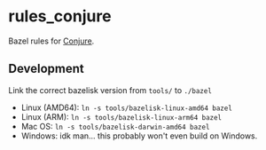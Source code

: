 # rules_conjure

Bazel rules for [Conjure](https://palantir.github.io/conjure/).

## Development

Link the correct bazelisk version from `tools/` to `./bazel`
* Linux (AMD64): `ln -s tools/bazelisk-linux-amd64 bazel`
* Linux (ARM): `ln -s tools/bazelisk-linux-arm64 bazel`
* Mac OS: `ln -s tools/bazelisk-darwin-amd64 bazel`
* Windows: idk man... this probably won't even build on Windows.
